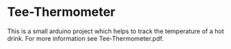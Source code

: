 # Tee-Thermometer

This is a small arduino project which helps to track the temperature of a hot drink. For more information see Tee-Thermometer.pdf.